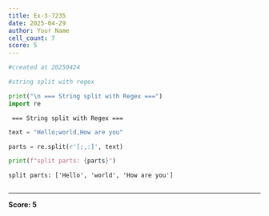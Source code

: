 ```yaml
---
title: Ex-3-7235
date: 2025-04-29
author: Your Name
cell_count: 7
score: 5
---
```


```python
#created at 20250424
```


```python
#string split with regex
```


```python
print("\n === String split with Regex ===")
import re
```

    
     === String split with Regex ===



```python
text = "Hello;world,How are you"
```


```python
parts = re.split(r'[;,:]', text)
```


```python
print(f"split parts: {parts}")
```

    split parts: ['Hello', 'world', 'How are you']



```python

```


---
**Score: 5**